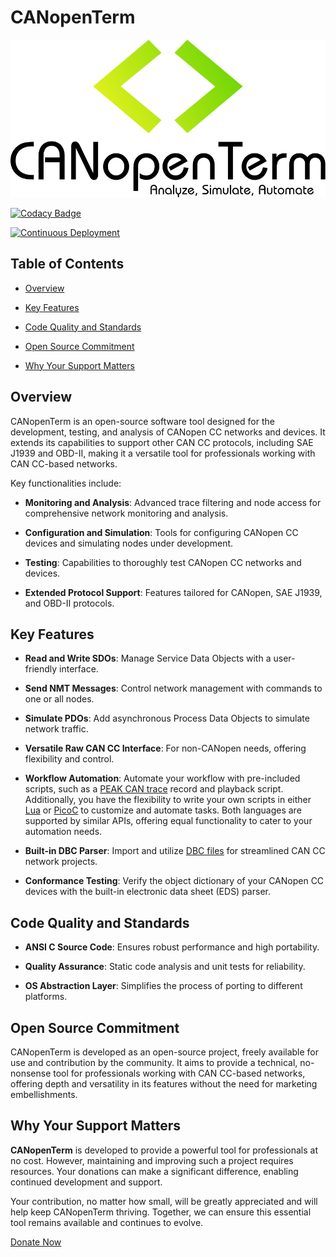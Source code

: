 # CANopenTerm

[![CANopenTerm](https://raw.githubusercontent.com/CANopenTerm/CANopenTerm/main/media/logo.svg)](https://raw.githubusercontent.com/CANopenTerm/CANopenTerm/main/media/logo.svg?raw=true "CANopenTerm")

[![Codacy Badge](https://app.codacy.com/project/badge/Grade/d0b16a90be6d4a59beafcabd727b2a2f)](https://app.codacy.com/gh/CANopenTerm/CANopenTerm/dashboard?utm_source=gh&utm_medium=referral&utm_content=&utm_campaign=Badge_grade)

[![Continuous Deployment](https://github.com/CANopenTerm/CANopenTerm/actions/workflows/continuous-deployment.yml/badge.svg)](https://github.com/CANopenTerm/CANopenTerm/actions/workflows/continuous-deployment.yml)

## Table of Contents

- [Overview](#overview)

- [Key Features](#key-features)

- [Code Quality and Standards](#code-quality-and-standards)

- [Open Source Commitment](#open-source-commitment)

- [Why Your Support Matters](#why-your-support-matters)
   
## Overview

CANopenTerm is an open-source software tool designed for the
development, testing, and analysis of CANopen CC networks and
devices. It extends its capabilities to support other CAN CC
protocols, including SAE J1939 and OBD-II, making it a
versatile tool for professionals working with CAN CC-based
networks.

Key functionalities include:

- **Monitoring and Analysis**:
  Advanced trace filtering and node access for comprehensive
  network monitoring and analysis.

- **Configuration and Simulation**:
  Tools for configuring CANopen CC devices and simulating nodes
  under development.

- **Testing**:
  Capabilities to thoroughly test CANopen CC networks and devices.

- **Extended Protocol Support**:
  Features tailored for CANopen, SAE J1939, and OBD-II protocols.

## Key Features

- **Read and Write SDOs**:
  Manage Service Data Objects with a user-friendly interface.

- **Send NMT Messages**:
  Control network management with commands to one or all nodes.

- **Simulate PDOs**:
  Add asynchronous Process Data Objects to simulate network
  traffic.

- **Versatile Raw CAN CC Interface**:
  For non-CANopen needs, offering flexibility and control.

- **Workflow Automation**:
  Automate your workflow with pre-included scripts, such as a
  [PEAK CAN trace](https://www.peak-system.com/produktcd/Pdf/English/PEAK_CAN_TRC_File_Format.pdf)
  record and playback script.  Additionally, you have the flexibility to write
  your own scripts in either [Lua](https://canopenterm.de/lua-api) or
  [PicoC](https://canopenterm.de/picoc-api) to customize and automate tasks.
  Both languages are supported by similar APIs, offering equal functionality
  to cater to your automation needs.

- **Built-in DBC Parser**:
  Import and utilize
  [DBC files](https://www.csselectronics.com/pages/can-dbc-file-database-intro)
  for streamlined CAN CC network projects.

- **Conformance Testing**:
  Verify the object dictionary of your CANopen CC devices with the built-in
  electronic data sheet (EDS) parser.

## Code Quality and Standards

- **ANSI C Source Code**:
  Ensures robust performance and high portability.

- **Quality Assurance**:
  Static code analysis and unit tests for reliability.

- **OS Abstraction Layer**:
  Simplifies the process of porting to different platforms.

## Open Source Commitment

CANopenTerm is developed as an open-source project, freely
available for use and contribution by the community. It aims
to provide a technical, no-nonsense tool for professionals
working with CAN CC-based networks, offering depth and versatility
in its features without the need for marketing embellishments.

## Why Your Support Matters

**CANopenTerm** is developed to provide a powerful tool for
professionals at no cost. However, maintaining and improving
such a project requires resources. Your donations can make a
significant difference, enabling continued development and support.

Your contribution, no matter how small, will be greatly appreciated
and will help keep CANopenTerm thriving. Together, we can ensure
this essential tool remains available and continues to evolve.

[Donate Now](https://github.com/sponsors/mupfdev)
